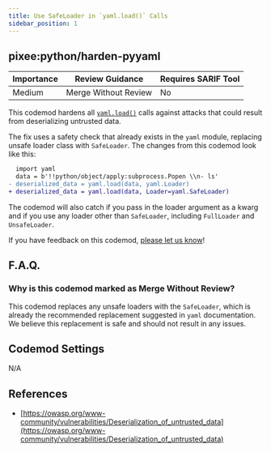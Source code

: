 ```yaml
---
title: Use SafeLoader in `yaml.load()` Calls
sidebar_position: 1
---
```


## pixee:python/harden-pyyaml

| Importance | Review Guidance            | Requires SARIF Tool |
|------------|----------------------------|---------------------|
| Medium       | Merge Without Review | No                  |

This codemod hardens all [`yaml.load()`](https://pyyaml.org/wiki/PyYAMLDocumentation) calls against attacks that could result from deserializing untrusted data.

The fix uses a safety check that already exists in the `yaml` module, replacing unsafe loader class with `SafeLoader`.
The changes from this codemod look like this:

```diff
  import yaml
  data = b'!!python/object/apply:subprocess.Popen \\n- ls'
- deserialized_data = yaml.load(data, yaml.Loader)
+ deserialized_data = yaml.load(data, Loader=yaml.SafeLoader)
```
The codemod will also catch if you pass in the loader argument as a kwarg and if you use any loader other than `SafeLoader`,
including `FullLoader` and `UnsafeLoader`.

If you have feedback on this codemod, [please let us know](mailto:feedback@pixee.ai)!

## F.A.Q.

### Why is this codemod marked as Merge Without Review?

This codemod replaces any unsafe loaders with the `SafeLoader`, which is already the recommended replacement suggested in `yaml` documentation. We believe this replacement is safe and should not result in any issues.

## Codemod Settings

N/A

## References

* [https://owasp.org/www-community/vulnerabilities/Deserialization_of_untrusted_data](https://owasp.org/www-community/vulnerabilities/Deserialization_of_untrusted_data)
